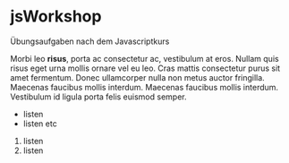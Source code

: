 # jsWorkshop
Übungsaufgaben nach dem Javascriptkurs

Morbi leo **risus**, porta ac consectetur ac, vestibulum at eros. Nullam quis risus eget urna mollis ornare vel eu leo. Cras mattis consectetur purus sit amet fermentum. Donec ullamcorper nulla non metus auctor fringilla. Maecenas faucibus mollis interdum. Maecenas faucibus mollis interdum. Vestibulum id ligula porta felis euismod semper.

- listen
- listen etc

1. listen
2. listen

